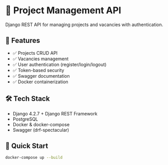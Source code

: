 # 🚀 Project Management API

Django REST API for managing projects and vacancies with authentication.

## 🎯 Features
- ✅ Projects CRUD API
- ✅ Vacancies management  
- ✅ User authentication (register/login/logout)
- ✅ Token-based security
- ✅ Swagger documentation
- ✅ Docker containerization

## 🛠 Tech Stack
- Django 4.2.7 + Django REST Framework
- PostgreSQL
- Docker & docker-compose
- Swagger (drf-spectacular)

## 🚀 Quick Start
```bash
docker-compose up --build